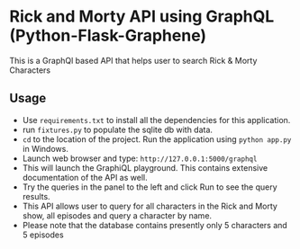 # Rick and Morty API using GraphQL (Python-Flask-Graphene)
This is a GraphQl based API that helps user to search Rick &amp; Morty Characters

## Usage
- Use `requirements.txt` to install all the dependencies for this application.
- run `fixtures.py` to populate the sqlite db with data.
- `cd` to the location of the project. Run the application using `python app.py` in Windows.
- Launch web browser and type: `http://127.0.0.1:5000/graphql`
- This will launch the GraphiQL playground. This contains extensive documentation of the API as well.
- Try the queries in the panel to the left and click Run to see the query results.
- This API allows user to query for all characters in the Rick and Morty show, all episodes and query a character by name.
- Please note that the database contains presently only 5 characters and 5 episodes
